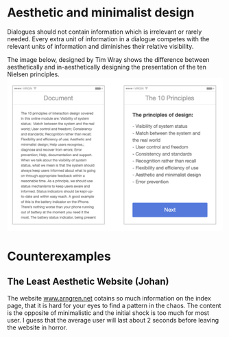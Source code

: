 # Aesthetic and minimalist design

Dialogues should not contain information which is irrelevant or rarely needed. Every extra unit of information in a dialogue competes with the relevant units of information and diminishes their relative visibility.

The image below, designed by Tim Wray shows the difference between aesthetically and in-aesthetically designing the presentation of the ten Nielsen principles.
![](images/principles-as-ui-dialog.png)

# Counterexamples

## The Least Aesthetic Website (Johan)

The website www.arngren.net cotains so much information on the index page, that it is hard for your eyes to find a pattern in the chaos. The content is the opposite of minimalistic and the initial shock is too much for most user. I guess that the average user will last about 2 seconds before leaving the website in horror.
